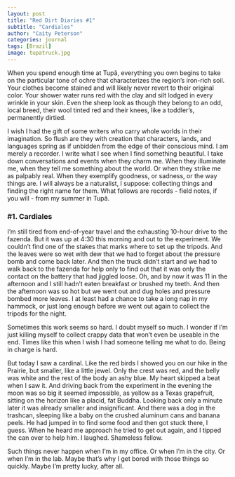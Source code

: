 ```yaml
---
layout: post
title: "Red Dirt Diaries #1"
subtitle: "Cardiales"
author: "Caity Peterson"
categories: journal
tags: [Brazil]
image: tupatruck.jpg  
---
```


When you spend enough time at Tupã, everything you own begins to take on the particular tone of ochre that characterizes the region’s iron-rich soil. Your clothes become stained and will likely never revert to their original color. Your shower water runs red with the clay and silt lodged in every wrinkle in your skin. Even the sheep look as though they belong to an odd, local breed, their wool tinted red and their knees, like a toddler’s, permanently dirtied.

I wish I had the gift of some writers who carry whole worlds in their imagination. So flush are they with creation that characters, lands, and languages spring as if unbidden from the edge of their conscious mind. I am merely a recorder. I write what I see when I find something beautiful. I take down conversations and events when they charm me. When they illuminate me, when they tell me something about the world. Or when they strike me as palpably real. When they exemplify goodness, or sadness, or the way things are. I will always be a naturalist, I suppose: collecting things and finding the right name for them. What follows are records - field notes, if you will - from my summer in Tupã.

### #1. Cardiales

I’m still tired from end-of-year travel and the exhausting 10-hour drive to the fazenda. But it was up at 4:30 this morning and out to the experiment. We couldn’t find one of the stakes that marks where to set up the tripods. And the leaves were so wet with dew that we had to forget about the pressure bomb and come back later. And then the truck didn’t start and we had to walk back to the fazenda for help only to find out that it was only the contact on the battery that had jiggled loose. Oh, and by now it was 11 in the afternoon and I still hadn’t eaten breakfast or brushed my teeth. And then the afternoon was so hot but we went out and dug holes and pressure bombed more leaves. I at least had a chance to take a long nap in my hammock, or just long enough before we went out again to collect the tripods for the night.

Sometimes this work seems so hard. I doubt myself so much. I wonder if I’m just killing myself to collect crappy data that won’t even be useable in the end. Times like this when I wish I had someone telling me what to do. Being in charge is hard.

But today I saw a cardinal. Like the red birds I showed you on our hike in the Prairie, but smaller, like a little jewel. Only the crest was red, and the belly was white and the rest of the body an ashy blue. My heart skipped a beat when I saw it. And driving back from the experiment in the evening the moon was so big it seemed impossible, as yellow as a Texas grapefruit, sitting on the horizon like a placid, fat Buddha. Looking back only a minute later it was already smaller and insignificant. And there was a dog in the trashcan, sleeping like a baby on the crushed aluminum cans and banana peels. He had jumped in to find some food and then got stuck there, I guess. When he heard me approach he tried to get out again, and I tipped the can over to help him. I laughed. Shameless fellow.

Such things never happen when I’m in my office. Or when I’m in the city. Or when I’m in the lab. Maybe that’s why I get bored with those things so quickly. Maybe I’m pretty lucky, after all.
